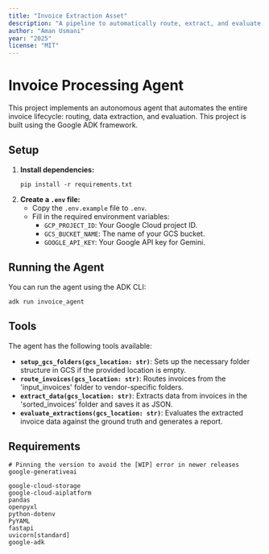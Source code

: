 ```yaml
---
title: "Invoice Extraction Asset"
description: "A pipeline to automatically route, extract, and evaluate structured invoice data using Gemini 2.5 Flash and the Google ADK framework."
author: "Aman Usmani"
year: "2025"
license: "MIT"
---
```


# Invoice Processing Agent

This project implements an autonomous agent that automates the entire invoice lifecycle: routing, data extraction, and evaluation. This project is built using the Google ADK framework.

## Setup

1.  **Install dependencies:**
    ```
    pip install -r requirements.txt
    ```
2.  **Create a `.env` file:**
    -   Copy the `.env.example` file to `.env`.
    -   Fill in the required environment variables:
        -   `GCP_PROJECT_ID`: Your Google Cloud project ID.
        -   `GCS_BUCKET_NAME`: The name of your GCS bucket.
        -   `GOOGLE_API_KEY`: Your Google API key for Gemini.

## Running the Agent

You can run the agent using the ADK CLI:
```
adk run invoice_agent
```

## Tools

The agent has the following tools available:

-   **`setup_gcs_folders(gcs_location: str)`**: Sets up the necessary folder structure in GCS if the provided location is empty.
-   **`route_invoices(gcs_location: str)`**: Routes invoices from the 'input_invoices' folder to vendor-specific folders.
-   **`extract_data(gcs_location: str)`**: Extracts data from invoices in the 'sorted_invoices' folder and saves it as JSON.
-   **`evaluate_extractions(gcs_location: str)`**: Evaluates the extracted invoice data against the ground truth and generates a report.

## Requirements

```
# Pinning the version to avoid the [WIP] error in newer releases
google-generativeai

google-cloud-storage
google-cloud-aiplatform
pandas
openpyxl
python-dotenv
PyYAML
fastapi
uvicorn[standard]
google-adk
